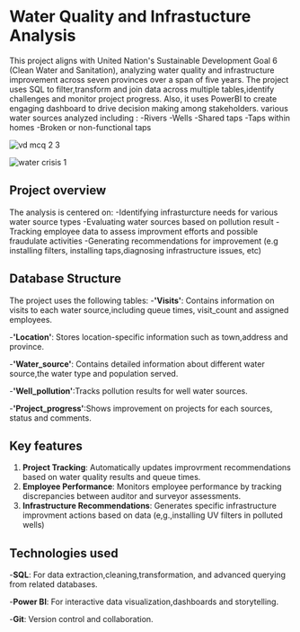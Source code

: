 # Water Quality and Infrastucture Analysis

This project aligns with United Nation's Sustainable Development Goal 6 (Clean Water and Sanitation), analyzing water quality and infrastructure improvement across seven provinces over a span of five years.
The project uses SQL to filter,transform and join data across multiple tables,identify challenges and monitor project progress. Also, it uses PowerBI to create engaging dashboard to drive decision making among stakeholders.
 various water sources analyzed including :
-Rivers
-Wells
-Shared taps
-Taps within homes
-Broken or non-functional taps

![vd mcq 2 3](https://github.com/user-attachments/assets/9f9906d5-8d0c-4d72-86e7-1eb9b5745168)

![water crisis 1](https://github.com/user-attachments/assets/e2ff9caf-91fe-4c0f-8846-e3d932514b8f)

## Project overview
The analysis is centered on:
-Identifying infrasturcture needs for various water source types
-Evaluating water sources based on pollution result
-Tracking employee data to assess improvment efforts and possible fraudulate activities
-Generating recommendations for improvement (e.g installing filters, installing taps,diagnosing infrastructure issues, etc)

## Database Structure
The project uses the following tables:
-**'Visits'**: Contains information on visits to each water source,including queue times, visit_count and assigned employees.

-**'Location'**: Stores location-specific information such as town,address and province.

-**'Water_source'**: Contains detailed information about different water source,the water type and population served.

-**'Well_pollution'**:Tracks pollution results for well water sources.

-**'Project_progress'**:Shows improvement on projects for each sources, status and comments.

## Key features
1. **Project Tracking**: Automatically updates improvrment recommendations based on water quality results and queue times.
2. **Employee Performance**: Monitors employee performance by tracking discrepancies between auditor and surveyor assessments.
3. **Infrastructure Recommendations**: Generates specific infrastructure improvment actions based on data (e,g.,installing UV filters in polluted wells)

## Technologies used
-**SQL**: For data extraction,cleaning,transformation, and advanced querying from related databases.

-**Power BI**: For interactive data visualization,dashboards and storytelling.

-**Git**: Version control and collaboration.

